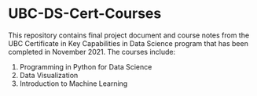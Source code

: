 # UBC-DS-Cert-Courses
This repository contains final project document and course notes from the UBC Certificate in Key Capabilities in Data Science program that has been completed in November 2021.
The courses include:
1. Programming in Python for Data Science
2. Data Visualization
3. Introduction to Machine Learning
